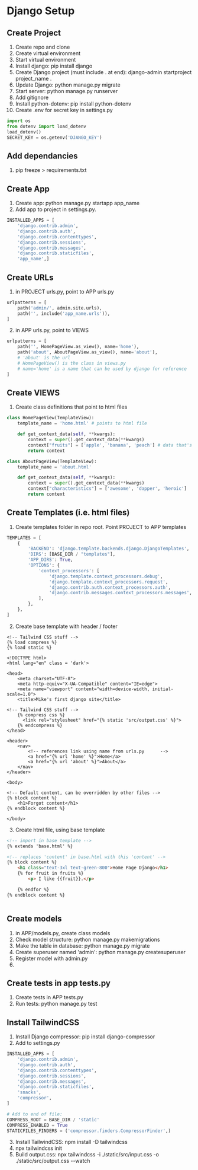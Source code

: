 # Django Setup

## Create Project

1. Create repo and clone
2. Create virtual environment
3. Start virtual environment
4. Install django: pip install django
5. Create Django project (must include . at end): django-admin startproject project_name .
6. Update Django: python manage.py migrate
7. Start server: python manage.py runserver
8. Add gitignore
9. Install python-dotenv: pip install python-dotenv
8. Create .env for secret key in settings.py
```python
import os
from dotenv import load_dotenv
load_dotenv()
SECRET_KEY = os.getenv('DJANGO_KEY')
```

## Add dependancies
1. pip freeze > requirements.txt

## Create App

1. Create app: python manage.py startapp app_name
2. Add app to project in settings.py.
```python
INSTALLED_APPS = [
    'django.contrib.admin',
    'django.contrib.auth',
    'django.contrib.contenttypes',
    'django.contrib.sessions',
    'django.contrib.messages',
    'django.contrib.staticfiles',
    'app_name',]
```

## Create URLs

1. in PROJECT urls.py, point to APP urls.py
```python
urlpatterns = [
    path('admin/', admin.site.urls),
    path('', include('app_name.urls')),
]

```

2. in APP urls.py, point to VIEWS
```python
urlpatterns = [
    path('', HomePageView.as_view(), name='home'),
    path('about', AboutPageView.as_view(), name='about'),
    # 'about' is the url
    # HomePageView() is the class in views.py
    # name='home' is a name that can be used by django for reference
]
```

## Create VIEWS
1. Create class definitions that point to html files
```python
class HomePageView(TemplateView):
    template_name = 'home.html' # points to html file

    def get_context_data(self, **kwargs):
        context = super().get_context_data(**kwargs)
        context["fruits"] = ['apple', 'banana', 'peach'] # data that's being used
        return context

class AboutPageView(TemplateView):
    template_name = 'about.html'

    def get_context_data(self, **kwargs):
        context = super().get_context_data(**kwargs)
        context["characteristics"] = ['awesome', 'dapper', 'heroic']
        return context


```

## Create Templates (i.e. html files)
1. Create templates folder in repo root.  Point PROJECT to APP templates
```python
TEMPLATES = [
    {
        'BACKEND': 'django.template.backends.django.DjangoTemplates',
        'DIRS': [BASE_DIR / "templates"],
        'APP_DIRS': True,
        'OPTIONS': {
            'context_processors': [
                'django.template.context_processors.debug',
                'django.template.context_processors.request',
                'django.contrib.auth.context_processors.auth',
                'django.contrib.messages.context_processors.messages',
            ],
        },
    },
]
```

2. Create base template with header / footer
```stuff
<!-- Tailwind CSS stuff -->
{% load compress %}
{% load static %}

<!DOCTYPE html>
<html lang="en" class = 'dark'>

<head>
    <meta charset="UTF-8">
    <meta http-equiv="X-UA-Compatible" content="IE=edge">
    <meta name="viewport" content="width=device-width, initial-scale=1.0">
    <title>Mike's first django site</title>

<!-- Tailwind CSS stuff -->
    {% compress css %}
      <link rel="stylesheet" href="{% static 'src/output.css' %}">
    {% endcompress %}
</head>

<header>
    <nav>
        <!-- references link using name from urls.py      -->
        <a href="{% url 'home' %}">Home</a>
        <a href="{% url 'about' %}">About</a>
    </nav>
</header>

<body>

<!-- Default content, can be overridden by other files -->
{% block content %}
    <h1>Forgot content</h1>
{% endblock content %}

</body>

```

3. Create html file, using base template
```html
<!-- import in base template -->
{% extends 'base.html' %}

<!-- replaces 'content' in base.html with this 'content' -->
{% block content %}
    <h1 class="text-3xl text-green-800">Home Page Django</h1>
    {% for fruit in fruits %}
        <p> I like {{fruit}}.</p>

    {% endfor %}
{% endblock content %}



```

## Create models
1. in APP/models.py, create class models
2. Check model structure: python manage.py makemigrations
3. Make the table in database: python manage.py migrate
3. Create superuser named 'admin': python manage.py createsuperuser
4. Register model with admin.py
5. 






## Create tests in app tests.py
1. Create tests in APP tests.py
2. Run tests: python manage.py test

## Install TailwindCSS
1. Install Django compressor: pip install django-compressor
2. Add to settings.py
```python
INSTALLED_APPS = [
    'django.contrib.admin',
    'django.contrib.auth',
    'django.contrib.contenttypes',
    'django.contrib.sessions',
    'django.contrib.messages',
    'django.contrib.staticfiles',
    'snacks',
    'compressor',
]

# Add to end of file:
COMPRESS_ROOT = BASE_DIR / 'static'
COMPRESS_ENABLED = True
STATICFILES_FINDERS = ('compressor.finders.CompressorFinder',)
```

3. Install TailwindCSS: npm install -D tailwindcss
4. npx tailwindcss init
5. Build output.css: npx tailwindcss -i ./static/src/input.css -o ./static/src/output.css --watch